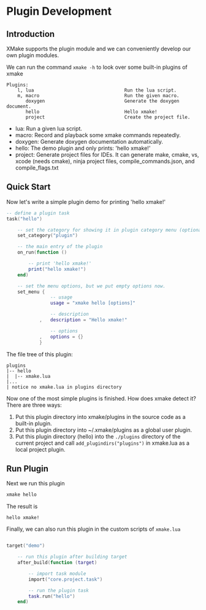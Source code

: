 # Plugin Development

## Introduction

XMake supports the plugin module and we can conveniently develop our own plugin modules.

We can run the command `xmake -h` to look over some built-in plugins of xmake

```
Plugins:
    l, lua                                 Run the lua script.
    m, macro                               Run the given macro.
       doxygen                             Generate the doxygen document.
       hello                               Hello xmake!
       project                             Create the project file.
```

* lua: Run a given lua script.
* macro: Record and playback some xmake commands repeatedly.
* doxygen: Generate doxygen documentation automatically.
* hello:  The demo plugin and only prints: 'hello xmake!'
* project: Generate project files for IDEs. It can generate make, cmake, vs, xcode (needs cmake), ninja project files, compile_commands.json, and compile_flags.txt

## Quick Start

Now let's write a simple plugin demo for printing 'hello xmake!'

```lua
-- define a plugin task
task("hello")

    -- set the category for showing it in plugin category menu (optional)
    set_category("plugin")

    -- the main entry of the plugin
    on_run(function ()

        -- print 'hello xmake!'
        print("hello xmake!")
    end)

    -- set the menu options, but we put empty options now.
    set_menu {
                -- usage
                usage = "xmake hello [options]"

                -- description
            ,   description = "Hello xmake!"

                -- options
            ,   options = {}
            }
```

The file tree of this plugin:

```
plugins
|-- hello
|  |-- xmake.lua
|...
| notice no xmake.lua in plugins directory
```

Now one of the most simple plugins is finished. How does xmake detect it? There are three ways:

1. Put this plugin directory into xmake/plugins in the source code as a built-in plugin.
2. Put this plugin directory into ~/.xmake/plugins as a global user plugin.
3. Put this plugin directory (hello) into the `./plugins` directory of the current project and call `add_plugindirs("plugins")` in xmake.lua as a local project plugin.

## Run Plugin

Next we run this plugin

```sh
xmake hello
```

The result is

```
hello xmake!
```

Finally, we can also run this plugin in the custom scripts of `xmake.lua`

```lua

target("demo")

    -- run this plugin after building target
    after_build(function (target)

        -- import task module
        import("core.project.task")

        -- run the plugin task
        task.run("hello")
    end)
```
